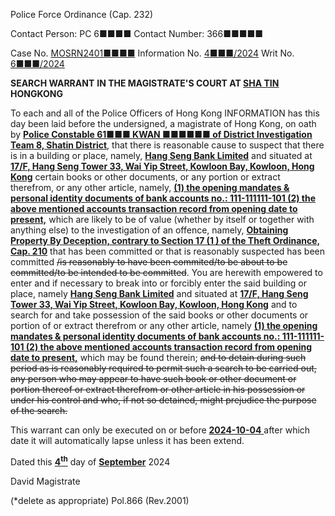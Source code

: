 Police Force Ordinance
(Cap. 232)

Contact Person: PC 6■■■■
Contact Number: 366■■■■■

Case No. <u>MOSRN2401■■■■</u>
Information No. <u>4■■■/2024</u>
Writ No. <u>6■■■/2024</u>

**SEARCH WARRANT**
**IN THE MAGISTRATE'S COURT AT <u>SHA TIN</u> HONGKONG**

To each and all of the Police Officers of Hong Kong
INFORMATION has this day been laid before the undersigned, a magistrate of Hong Kong, on oath by **<u>Police Constable 61■■■ KWAN ■■■■■■ of District Investigation Team 8, Shatin District</u>**, that there is reasonable cause to suspect that there is in a building or place, namely, **<u>Hang Seng Bank Limited</u>** and situated at **<u>17/F, Hang Seng Tower 33, Wai Yip Street, Kowloon Bay, Kowloon, Hong Kong</u>** certain books or other documents, or any portion or extract therefrom, or any other article, namely, **<u>(1) the opening mandates & personal identity documents of bank accounts no.:  111-111111-101 (2) the above mentioned accounts transaction record from opening date to present,</u>** which are likely to be of value (whether by itself or together with anything else) to the investigation of an offence, namely, **<u>Obtaining Property By Deception, contrary to Section 17 (1 ) of the Theft Ordinance, Cap. 210</u>** that has been committed or that is reasonably suspected has been committed ~~/is reasonably to have been commited/to be about to be committed/to be intended to be committed~~.
You are herewith empowered to enter and if necessary to break into or forcibly enter the said building or place, namely **<u>Hang Seng Bank Limited</u>** and situated at **<u>17/F, Hang Seng Tower 33, Wai Yip Street, Kowloon Bay, Kowloon, Hong Kong</u>** and to search for and take possession of the said books or other documents or portion of or extract therefrom or any other article, namely **<u>(1) the opening mandates & personal identity documents of bank accounts no.:  111-111111-101 (2) the above mentioned accounts transaction record from opening date to present,</u>** which may be found therein; ~~and to detain during such period as is reasonably required to permit such a search to be carried out, any person who may appear to have such book or other document or portion thereof or extract therefrom or other article in his possession or under his control and who, if not so detained, might prejudice the purpose of the search.~~

This warrant can only be executed on or before <u> **2024-10-04** </u> after which date it will automatically lapse unless it has been extend.

Dated this <u> **4<sup>th</sup>**</u> day of <u> **September**</u> 2024

David
Magistrate

(\*delete as appropriate)
Pol.866 (Rev.2001)
